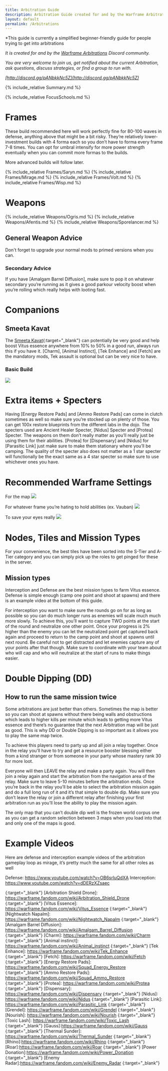 ```yaml
---
title: Arbitration Guide
description: Arbitration Guide created for and by the Warframe Arbitrations community.
layout: default
permalink: /Arbitrations
---
```


*This guide is currently a simplified beginner-friendly guide for people trying to get into arbitrations

*It is created for and by the [Warframe Arbitrations](http://discord.gg/d2ubNDSv8a) Discord community.*

*You are very welcome to join us, get notified about the current Arbitration, ask questions, discuss strategies, or find a group to run with.*

*[http://discord.gg/pANbkkNc5Z](http://discord.gg/pANbkkNc5Z)*

{% include_relative Summary.md %}

{% include_relative FocusSchools.md %}

# Frames

These build recommended here will work perfectly fine for 80-100 waves in defense, anything above that might be a bit risky. They’re relatively lower-investment builds with 4 forma each so you don’t have to forma every frame 7-8 times. You can opt for umbral intensify for more power strength eventually when you can commit more formas to the builds. 

More advanced builds will follow later.


{% include_relative Frames/Saryn.md %}
{% include_relative Frames/Mirage.md %}
{% include_relative Frames/Volt.md %}
{% include_relative Frames/Wisp.md %}

# Weapons

{% include_relative Weapons/Ogris.md %}
{% include_relative Weapons/Afentis.md %}
{% include_relative Weapons/Sporelancer.md %}

## General Weapon Advice 
Don't forget to upgrade your normal mods to primed versions when you can.

### Secondary Advice 
If you have [Amalgam Barrel Diffusion], make sure to pop it on whatever secondary you’re running as it gives a good parkour velocity boost when you’re rolling which really helps with looting fast.
# Companions
## Smeeta Kavat
The [Smeeta Kavat](https://warframe.fandom.com/wiki/Smeeta_Kavat){:target="_blank"} can potentially be very good and help boost Vitus essence anywhere from 10% to 50% in a good run, always run this if you have it. 
[Charm], [Animal Instinct], [Tek Enhance] and [Fetch] are the mandatory mods, Tek assault is optional but can be very nice to have.

### Basic Build
![](media/builds_smeeta_basic.png)

# Extra items + Specters
Having [Energy Restore Pads] and [Ammo Restore Pads] can come in clutch sometimes as well so make sure you’re stocked up on plenty of those. You can get 100x restore blueprints from the different labs in the dojo. The specters used are Ancient Healer Specter, [Nidus] Specter and [Protea] Specter. The weapons on them don’t really matter as you’ll really just be using them for their abilities. [Protea] for [Dispensary] and [Nidus] for [Parasitic Link] just make sure to make them stationary where you’ll be camping. The quality of the specter also does not matter as a 1 star specter will functionally be the exact same as a 4 star specter so make sure to use whichever ones you have.


# Recommended Warframe Settings
For the map
![](media/settings_map.png)

For whatever frame you’re hating to hold abilities (ex. Vauban)
![](media/settings2.png)

To save your eyes really
![](media/settings1.png)

# Nodes, Tiles and Mission Types

For your convenience, the best tiles have been sorted into the S-Tier and A-Tier category and you can simply pick up the roles to get pinged for these in the server.

## Mission types 
Interception and Defense are the best mission types to farm Vitus essence. Defense is simple enough (camp one point and shoot at spawns) and there is an example video at the bottom of this guide.

For interception you want to make sure the rounds go on for as long as possible so you can do much longer runs as enemies will scale much much more slowly. To achieve this, you’ll want to capture TWO points at the start of the round and neutralize one other point. Once your progress is 2% higher than the enemy you can let the neutralized point get captured back again and proceed to return to the camp point and shoot at spawns until next round. Be careful not to get distracted and let enemies capture any of your points after that though. Make sure to coordinate with your team about who will cap and who will neutralize at the start of runs to make things easier.

# Double Dipping (DD) 
## How to run the same mission twice
Some arbitrations are just better than others. Sometimes the map is better so you can shoot at spawns without there being walls and obstructions which leads to higher kills per minute which leads to getting more Vitus essence and there’s no guarantee that the next Arbitration map will be just as good. This is why DD or Double Dipping is so important as it allows you to play the same map twice.

To achieve this players need to party up and all join a relay together. Once in the relay you’ll have to try and get a resource booster blessing either from a kind stranger or from someone in your party whose mastery rank 30 for more loot. 
 


Everyone will then LEAVE the relay and make a party again. You will then join a relay again and start the arbitration from the navigation area of the relay. Make sure to leave 5-10 minutes before the arbitration ends. Once you’re back in the relay you’ll be able to select the arbitration mission again and do a full long run of it and it’s that simple to double dip. Make sure you don’t leave the relay or join a different relay after finishing your first arbitration run as you’ll lose the ability to play the mission again.

The only map that you can’t double dip well is the frozen world corpus one as you can get a random selection between 3 maps when you load into that and only one of the maps is good. 

# Example Videos

Here are defense and interception example videos of the arbitration gameplay loop as mirage, it’s pretty much the same for all other roles as well

Defense:  <https://www.youtube.com/watch?v=OB6srluQdXA>
Interception: <https://www.youtube.com/watch?v=dDERzXZsaec>


[Saryn]: #saryn
[Mirage]: #mirage
[Volt]: #volt
[Wisp]: #wisp
[Kuva Ogris]: #kuva-ogris
[Afentis]: #afentis
[Sporelacer]: #sporelacer
[Smeeta Kavat]: #smeeta-kavat
[Arbitrations]: https://warframe.fandom.com/wiki/Arbitrations
{:target="_blank"}
[Arbitration Shield Drone]: https://warframe.fandom.com/wiki/Arbitration_Shield_Drone
{:target="_blank"}
[Vitus Essence]: https://warframe.fandom.com/wiki/Vitus_Essence
{:target="_blank"}
[Nightwatch Napalm]: https://warframe.fandom.com/wiki/Nightwatch_Napalm
{:target="_blank"}
[Amalgam Barrel Diffusion]: https://warframe.fandom.com/wiki/Amalgam_Barrel_Diffusion
{:target="_blank"}
[Charm]: https://warframe.fandom.com/wiki/Charm
{:target="_blank"}
[Animal instinct]: https://warframe.fandom.com/wiki/Animal_instinct
{:target="_blank"}
[Tek Enhance]: https://warframe.fandom.com/wiki/Tek_Enhance
{:target="_blank"}
[Fetch]: https://warframe.fandom.com/wiki/Fetch
{:target="_blank"}
[Energy Restore Pads]: https://warframe.fandom.com/wiki/Squad_Energy_Restore
{:target="_blank"}
[Ammo Restore Pads]: https://warframe.fandom.com/wiki/Squad_Ammo_Restore
{:target="_blank"}
[Protea]: https://warframe.fandom.com/wiki/Protea
{:target="_blank"}
[Dispensary]: https://warframe.fandom.com/wiki/Dispensary
{:target="_blank"}
[Nidus]: https://warframe.fandom.com/wiki/Nidus
{:target="_blank"}
[Parasitic Link]: https://warframe.fandom.com/wiki/Parasitic_Link
{:target="_blank"}
[Grendel]: https://warframe.fandom.com/wiki/Grendel
{:target="_blank"}
[Nourish]: https://warframe.fandom.com/wiki/Nourish
{:target="_blank"}
[Toxic Lash]: https://warframe.fandom.com/wiki/Toxic_Lash
{:target="_blank"}
[Gauss]:https://warframe.fandom.com/wiki/Gauss
{:target="_blank"}
[Thermal Sunder]: https://warframe.fandom.com/wiki/Thermal_Sunder
{:target="_blank"}
[Rhino]:https://warframe.fandom.com/wiki/Rhino
{:target="_blank"}
[Roar]:https://warframe.fandom.com/wiki/Roar
{:target="_blank"}
[Power Donation]:https://warframe.fandom.com/wiki/Power_Donation
{:target="_blank"}
[Enemy Radar]:https://warframe.fandom.com/wiki/Enemy_Radar
{:target="_blank"}